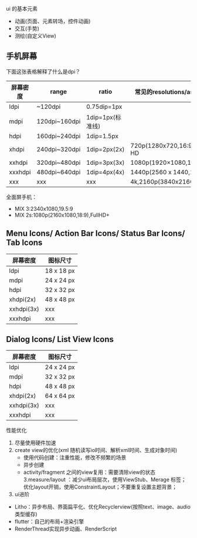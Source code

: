 ui 的基本元素
- 动画(页面、元素转场，控件动画)
- 交互(手势)
- 测绘(自定义View)

## 手机屏幕
下面这张表格解释了什么是dpi？

屏幕密度|range| ratio| 常见的resolutions/aspect ratio
---|---|---|---
ldpi    |      ~120dpi   | 0.75dip=1px |
mdpi	|120dpi~160dpi  | 1dip=1px(标准线)    |
hdpi	| 160dpi~240dpi |  1dip=1.5px |
xhdpi	| 240dpi~320dpi | 1dip=2px(2x)    | 720p(1280x720,16:9),standard HD
xxhdpi	| 320dpi~480dpi | 1dip=3px(3x)    | 1080p(1920×1080,16:9),full HD
xxxhdpi	| 480dpi~640dpi |  1dip=4px(4x)   |1440p(2560 x 1440,16:9)
                          xxx|xxx|xxx|4k,2160p(3840x2160,16∶9),UHD

全面屏手机：
- MIX 3:2340x1080,19.5:9
- MIX 2s:1080p(2160x1080,18:9),FullHD+

## Menu Icons/ Action Bar Icons/ Status Bar Icons/ Tab Icons

屏幕密度|图标尺寸
---|---
  ldpi   |18 x 18 px
mdpi|24 x 24 px
hdpi |	32 x 32 px
 xhdpi(2x)|	48 x 48 px
xxhdpi(3x) |xxx
xxxhdpi	|xxx

## Dialog Icons/ List View Icons

屏幕密度|图标尺寸
---|---
ldpi|24 x 24 px
mdpi |	32 x 32 px
hdpi |	48 x 48 px
xhdpi(2x) |	64 x 64 px
xxhdpi(3x) |xxx
xxxhdpi	|xxx

性能优化
1. 尽量使用硬件加速
2. create view的优化(xml 随机读写io时间、解析xml时间、生成对象时间)
    - 使用代码创建：注重性能，修改不频繁的场景
    - 异步创建
    - activity/fragment 之间的view复用：需要清除view的状态
3.measure/layout ：减少ui布局层次，使用ViewStub、Merage 标签；优化layout开销，使用ConstraintLayout；不要重复设置主题背景；
4. ui进阶
- Litho：异步布局、界面扁平化、优化Recyclerview(按照text、image、audio类型缓存)
- flutter：自己的布局+渲染引擎
- RenderThread实现异步动画、RenderScript
